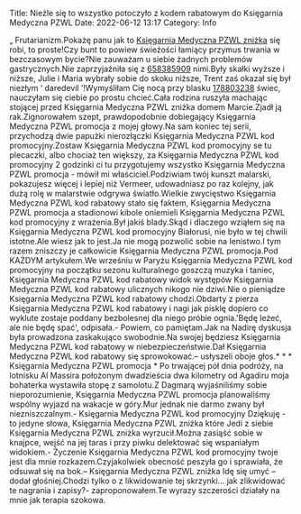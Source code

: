 Title: Nieźle się to wszystko potoczyło z kodem rabatowym do Księgarnia Medyczna PZWL
Date: 2022-06-12 13:17
Category: Info

„ Frutarianizm.Pokażę panu jak to [Księgarnia Medyczna PZWL zniżka](https://promki.pl/kody-rabatowe/ksiegarnia-medyczna-pzwl) się robi, to proste!Czy bunt to powiew świeżości łamiący przymus trwania w bezczasowym bycie?Nie zauważam u siebie żadnych problemów gastrycznych.Nie zaprzyjaźniła się z [658385909](https://telinfo.co/pl/numer/658385909/) nimi.Były skałki wyższe i niższe, Julie i Maria wybrały sobie do skoku niższe, Trent zaś okazał się był niezłym ‘ daredevil ’!Wymyśliłam Cię nocą przy blasku [178803238](https://telinfo.co/fr/numero/serie/178/80/32/) świec, nauczyłam się ciebie po prostu chcieć.Cała rodzina ruszyła machając stojącej przed Księgarnia Medyczna PZWL zniżka domem Marcie.Zjadł ją rak.Zignorowałem szept, prawdopodobnie dobiegający Księgarnia Medyczna PZWL promocja z mojej głowy.Na sam koniec tej serii, przychodzą dwie papużki nierozłączki Księgarnia Medyczna PZWL kod promocyjny.Zostaw Księgarnia Medyczna PZWL kod promocyjny se tu plecaczki, albo chociaż ten większy, za Księgarnia Medyczna PZWL kod promocyjny 2 godzinki ci tu przygotujemy wszystko Księgarnia Medyczna PZWL promocja - mówił mi właściciel.Podziwiam twój kunszt malarski, pokazujesz więcej i lepiej niż Vermeer, udowadniasz po raz kolejny, jak dużą rolę w malarstwie odgrywa światło.Wielkie zwycięstwo Księgarnia Medyczna PZWL kod rabatowy stało się faktem, Księgarnia Medyczna PZWL promocja a stadionowi kibole oniemieli Księgarnia Medyczna PZWL kod promocyjny z wrażenia.Był jakiś blady.Skąd i dlaczego wziąłem się na Księgarnia Medyczna PZWL kod promocyjny Białorusi, nie było w tej chwili istotne.Ale wiesz jak to jest.Ja nie mogą pozwolić sobie na lenistwo.I tym razem zniszczy je całkowicie Księgarnia Medyczna PZWL promocja.Pod KAŻDYM artykułem.We wrześniu w Paryżu Księgarnia Medyczna PZWL kod promocyjny na początku sezonu kulturalnego goszczą muzyka i taniec, Księgarnia Medyczna PZWL kod rabatowy widok występów Księgarnia Medyczna PZWL kod rabatowy ulicznych nikogo nie dziwi.Nie o pieniądze Księgarnia Medyczna PZWL kod rabatowy chodzi.Obdarty z pierza Księgarnia Medyczna PZWL kod rabatowy i nagi jak pisklę dopiero co wyklute zostaje poddany bezbolesnej dla niego próbie ognia.'Będę leżeć, ale nie będę spać', odpisała.- Powiem, co pamiętam.Jak na Nadirę dyskusja była prowadzona zaskakująco swobodnie.Na swojej będziesz Księgarnia Medyczna PZWL kod rabatowy w niebezpieczeństwie.Dał Księgarnia Medyczna PZWL kod rabatowy się sprowokować.– usłyszeli oboje głos.* * * Księgarnia Medyczna PZWL promocja * Po trwającej pół dnia podróży, na lotnisku Al Massira położonym dwadzieścia dwa kilometry od Agadiru moja bohaterka wystawiła stopę z samolotu.Z Dagmarą wyjaśniliśmy sobie nieporozumienie, Księgarnia Medyczna PZWL promocja planowaliśmy wspólny wyjazd na wakacje w góry.Mur jednak nie darmo zwany był niezniszczalnym.- Księgarnia Medyczna PZWL kod promocyjny Dziękuję - to jedyne słowa, Księgarnia Medyczna PZWL zniżka które Jedi z siebie Księgarnia Medyczna PZWL zniżka wyrzucił.Można zasiąść sobie w knajpce, wejść na jej taras i przy piwku delektować się wspaniałym widokiem.- Życzenie Księgarnia Medyczna PZWL kod promocyjny twoje jest dla mnie rozkazem.Czyjakolwiek obecność peszyła go i sprawiała, że odsuwał się na bok.– Księgarnia Medyczna PZWL zniżka Idę się umyć – dodał głośniej.Chodzi tylko o z likwidowanie tej skrzynki… jak zlikwidować te nagrania i zapisy?- zaproponowałem.Te wyrazy szczerości działały na mnie jak terapia szokowa.

